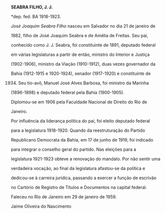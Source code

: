 **SEABRA FILHO, J. J.**



\*dep. fed. BA 1918-1923.



*José Joaquim Seabra Filho* nasceu em Salvador no dia 21 de janeiro de

1882, filho de José Joaquim Seabra e de Amélia de Freitas. Seu pai,

conhecido como J. J. Seabra, foi constituinte de 1891, deputado federal

em várias legislaturas a partir de então, ministro do Interior e Justiça

(1902-1906), ministro da Viação (1910-1912), duas vezes governador da

Bahia (1912-1915 e 1920-1924), senador (1917-1920) e constituinte de

1934. Seu tio-avô, Manuel José Alves Barbosa, foi ministro da Marinha

(1896-1898) e deputado federal pela Bahia (1900-1905).



Diplomou-se em 1906 pela Faculdade Nacional de Direito do Rio de

Janeiro.



Por influência da liderança política do pai, foi eleito deputado federal

para a legislatura 1918-1920. Quando da reestruturação do Partido

Republicano Democrata da Bahia, em 17 de junho de 1919, foi indicado

para integrar o conselho geral do partido. Nas eleições para a

legislatura 1921-1923 obteve a renovação do mandato. Por não sentir uma

verdadeira vocação, ao final da legislatura afastou-se da política e

dedicou-se à carreira jurídica, passando a exercer a função de escrivão

no Cartório de Registro de Títulos e Documentos na capital federal.



Faleceu no Rio de Janeiro em 29 de janeiro de 1959.



Jaime Oliveira do Nascimento




